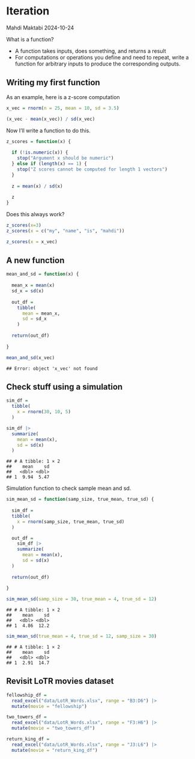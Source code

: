 Iteration
================
Mahdi Maktabi
2024-10-24

What is a function?

- A function takes inputs, does something, and returns a result
- For computations or operations you define and need to repeat, write a
  function for arbitrary inputs to produce the corresponding outputs.

## Writing my first function

As an example, here is a z-score computation

``` r
x_vec = rnorm(n = 25, mean = 10, sd = 3.5)

(x_vec - mean(x_vec)) / sd(x_vec)
```

Now I’ll write a function to do this.

``` r
z_scores = function(x) {
  
  if (!is.numeric(x)) {
    stop("Argument x should be numeric")
  } else if (length(x) == 1) {
    stop("Z scores cannot be computed for length 1 vectors")
  }
  
  z = mean(x) / sd(x)
  
  z
}
```

Does this always work?

``` r
z_scores(x=3)
z_scores(x = c("my", "name", "is", "mahdi"))

z_scores(x = x_vec)
```

## A new function

``` r
mean_and_sd = function(x) {
  
  mean_x = mean(x)
  sd_x = sd(x)
  
  out_df =
    tibble(
      mean = mean_x,
      sd = sd_x
    )
  
  return(out_df)
  
}

mean_and_sd(x_vec)
```

    ## Error: object 'x_vec' not found

## Check stuff using a simulation

``` r
sim_df =
  tibble(
    x = rnorm(30, 10, 5)
  )

sim_df |> 
  summarize(
    mean = mean(x),
    sd = sd(x)
  )
```

    ## # A tibble: 1 × 2
    ##    mean    sd
    ##   <dbl> <dbl>
    ## 1  9.94  5.47

Simulation function to check sample mean and sd.

``` r
sim_mean_sd = function(samp_size, true_mean, true_sd) {
  
  sim_df =
  tibble(
    x = rnorm(samp_size, true_mean, true_sd)
  )

  out_df = 
    sim_df |> 
    summarize(
      mean = mean(x),
      sd = sd(x)
  )
  
  return(out_df)
  
}

sim_mean_sd(samp_size = 30, true_mean = 4, true_sd = 12)
```

    ## # A tibble: 1 × 2
    ##    mean    sd
    ##   <dbl> <dbl>
    ## 1  4.86  12.2

``` r
sim_mean_sd(true_mean = 4, true_sd = 12, samp_size = 30)
```

    ## # A tibble: 1 × 2
    ##    mean    sd
    ##   <dbl> <dbl>
    ## 1  2.91  14.7

## Revisit LoTR movies dataset

``` r
fellowship_df = 
  read_excel("data/LotR_Words.xlsx", range = "B3:D6") |> 
  mutate(movie = "fellowship")

two_towers_df = 
  read_excel("data/LotR_Words.xlsx", range = "F3:H6") |> 
  mutate(movie = "two_towers_df")

return_king_df = 
  read_excel("data/LotR_Words.xlsx", range = "J3:L6") |> 
  mutate(movie = "return_king_df")
```
